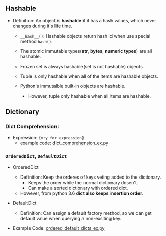## Hashable
- Definition: An object is __hashable__ if it has a hash values, which never changes during it's life time. 
    - `__hash__()`: Hashable objects return hash id when use special method `hash()`.

    - The atomic immutable types(__str__, __bytes__, __numeric types__) are all hashable.
    - Frozen set is always hashable(set is not hashable) objects.
    - Tuple is only hashable when all of the items are hashable objects.
    - Python's immutalble built-in objects are hashable. 
        - However, tuple only hashable when all items are hashable.

## Dictionary
### Dict Comprehension:
- Expression: `{x:y for expression}`
    - example code: [dict_comprehension_ex.py](dict_comprehension_ex.py)
### `OrderedDict`, `DefaultDict`
- OrderedDict
    - Definition: Keep the orderes of keys veting added to the dictionary. 
        - Keeps the order while the normal dictionary dosen't. 
        - Can make a sorted dictionary with ordered dict. 
    - However, from python 3.6 __dict also keeps insertion order__.

- DefaultDict
    - Definition: Can assign a default factory method, so we can get default value when querying a non-exsiting key. 
- Example Code: [ordered_default_dicts_ex.py](ordered_default_dicts_ex.py)
